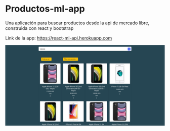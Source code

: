 # Productos-ml-app

Una aplicación para buscar productos desde la api de mercado libre, construida con react y bootstrap

Link de la app: https://react-ml-api.herokuapp.com

![](docs/screenshot.png)